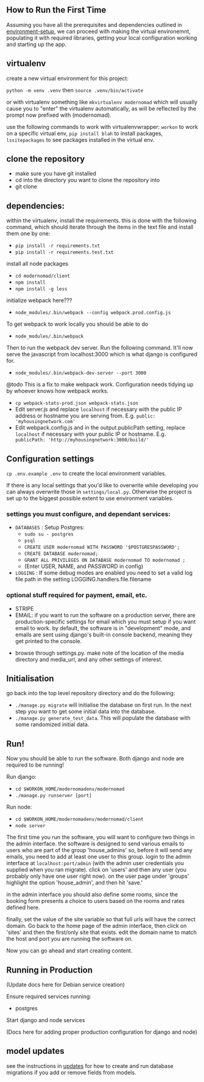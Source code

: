 ## How to Run the First Time

Assuming you have all the prerequisites and dependencies outlined in [environment-setup](environment-setup.md), we can proceed with making the virtual environemnt, populating it with required libraries, getting your local configuration working and starting up the app.

## virtualenv
create a new virtual environment for this project:

`python -m venv .venv` then `source .venv/bin/activate`

or with virtualenv something like `mkvirtualenv modernomad` which will usually cause you to "enter" the virtualenv automatically, as will be reflected by the prompt now prefixed with (modernomad).

use the following commands to work with virtualenvwrapper: `workon` to work on a specific virtual env, `pip install blah` to install packages, `lssitepackages` to see packages installed in the virtual env.

## clone the repository

- make sure you have git installed
- cd into the directory you want to clone the repository into
- git clone

## dependencies:
within the virtualenv, install the requirements. this is done with the following command, which should iterate through the items in the text file and install them one by one:
- `pip install -r requirements.txt`
- `pip install -r requirements.test.txt`

install all node packages
- `cd modernomad/client`
- `npm install`
- `npm install -g less`

initialize webpack here???
- `node_modules/.bin/webpack --config webpack.prod.config.js`

To get webpack to work locally you should be able to do
- `node_modules/.bin/webpack`

Then to run the webpack dev server. Run the following command.
It'll now serve the javascript from localhost:3000 which is what django is
configured for.
- `node_modules/.bin/webpack-dev-server --port 3000`

@todo This is a fix to make webpack work. Configuration needs tidying up by whoever knows how webpack works.
- `cp webpack-stats-prod.json webpack-stats.json`
- Edit server.js and replace `localhost` if necessary with the public IP address or hostname you are serving from. E.g. `public: 'myhousingnetwork.com'`
- Edit webpack.config.js and in the output.publicPath setting, replace `localhost` if necessary with your public IP or hostname. E.g. ` publicPath: 'http://myhousingnetwork:3000/build/'`


## Configuration settings

`cp .env.example .env` to create the local environment variables.

If there is any local settings that you'd like to overwrite while developing you can always overwrite those in `settings/local.py`. Otherwise the project is set up to the biggest possible extent to use environment variables.

### settings you must configure, and dependant services:

* `DATABASES`  : Setup Postgres:
  * `sudo su - postgres`
  * `psql`
  * `CREATE USER modernomad WITH PASSWORD '$POSTGRESPASSWORD';`
  * `CREATE DATABASE modernomad;`
  * `GRANT ALL PRIVILEGES ON DATABASE modernomad TO modernomad ;`
  * (Enter USER, NAME, and PASSWORD in config)
* `LOGGING` : If some debug modes are enabled you need to set a valid log file path in the setting LOGGING.handlers.file.filename

### optional stuff required for payment, email, etc.

* STRIPE
* EMAIL: if you want to run the software on a production server, there are production-specific settings for email which you must setup if you want email to work. by default, the software is in "development" mode, and emails are sent using django's built-in console backend, meaning they get printed to the console.

- browse through settings.py. make note of the location of the media directory and media_url, and any other settings of interest.

## Initialisation

go back into the top level repository directory and do the following:

- `./manage.py migrate` will initialise the database on first run. In the next step you want to get some initial data into the database.
- `./manage.py generate_test_data`. This will populate the database with some randomized initial data.

## Run!

Now you should be able to run the software. Both django and node are required to be running!

Run django:

- `cd $WORKON_HOME/modernomadenv/modernomad`
- `./manage.py runserver [port]`

Run node:

- `cd $WORKON_HOME/modernomadenv/modernomad/client`
- `node server`


The first time you run the software, you will want to configure two things in the admin interface. the software is designed to send various emails to users who are part of the group 'house_admins' so, before it will send any emails, you need to add at least one user to this group. login to the admin interface at `localhost:port/admin` (with the admin user credentials you supplied when you ran migrate). click on 'users' and then any user (you probably only have one user right now). on the user page under 'groups' highlight the option 'house_admin', and then hit 'save.'

in the admin interface you should also define some rooms, since the booking form presents a choice to users based on the rooms and rates defined here.

finally, set the value of the site variable so that full urls will have the correct domain. Go back to the home page of the admin interface, then click on 'sites' and then the first/only site that exists. edit the domain name to match the host and port you are running the software on.

Now you can go ahead and start creating content.

## Running in Production

(Update docs here for Debian service creation)

Ensure required services running:

- postgres

Start django and node services

(Docs here for adding proper production configuration for django and node)

## model updates
see the instructions in [updates](updates.md) for how to create and run database migrations if you add or remove fields from models.




